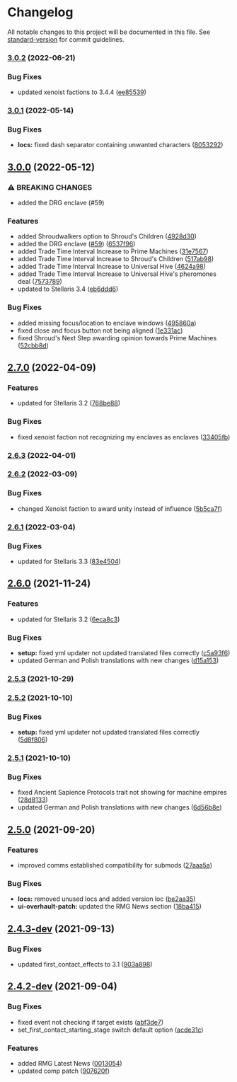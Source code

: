 # Changelog

All notable changes to this project will be documented in this file. See [standard-version](https://github.com/conventional-changelog/standard-version) for commit guidelines.

### [3.0.2](https://github.com/The24thDS/new_enclaves/compare/v3.0.1...v3.0.2) (2022-06-21)


### Bug Fixes

* updated xenoist factions to 3.4.4 ([ee85539](https://github.com/The24thDS/new_enclaves/commit/ee8553996ff1a281ca17150c216913fed790e0b3))

### [3.0.1](https://github.com/The24thDS/new_enclaves/compare/v3.0.0-hotfix...v3.0.1) (2022-05-14)


### Bug Fixes

* **locs:** fixed dash separator containing unwanted characters ([8053292](https://github.com/The24thDS/new_enclaves/commit/8053292b11e3865372b0878af6eeaf4fd3e7e66d))

## [3.0.0](https://github.com/The24thDS/new_enclaves/compare/v2.7.0...v3.0.0) (2022-05-12)


### ⚠ BREAKING CHANGES

* added the DRG enclave (#59)

### Features

* added Shroudwalkers option to Shroud's Children ([4928d30](https://github.com/The24thDS/new_enclaves/commit/4928d30602c4bbebcbbca1fab32a3bc1ea66c0be))
* added the DRG enclave ([#59](https://github.com/The24thDS/new_enclaves/issues/59)) ([6537f96](https://github.com/The24thDS/new_enclaves/commit/6537f96a0d35326b4fd8844bbdbf5df941e9e73f))
* added Trade Time Interval Increase to Prime Machines ([31e7567](https://github.com/The24thDS/new_enclaves/commit/31e7567271ba6dcebb6a8199f4b1c3f80f721984))
* added Trade Time Interval Increase to Shroud's Children ([517ab98](https://github.com/The24thDS/new_enclaves/commit/517ab98fd6da373aee4002bd0e2c2ce865fca609))
* added Trade Time Interval Increase to Universal Hive ([4624a98](https://github.com/The24thDS/new_enclaves/commit/4624a98be40a94977ac877efba0618ea80cc60f3))
* added Trade Time Interval Increase to Universal Hive's pheromones deal ([7573789](https://github.com/The24thDS/new_enclaves/commit/7573789e13ceb795b458ab8e44cbf3121b674ce3))
* updated to Stellaris 3.4 ([eb6ddd6](https://github.com/The24thDS/new_enclaves/commit/eb6ddd62b2b8f78852d7928f90ba9925a6cd4d7e))


### Bug Fixes

* added missing focus/location to enclave windows ([495860a](https://github.com/The24thDS/new_enclaves/commit/495860a71ca9b866ddb124d855c9ede63e7a8f98))
* fixed close and focus button not being aligned ([1e331ac](https://github.com/The24thDS/new_enclaves/commit/1e331aceabae32a86317c9b51a20c4a33cad4e93))
* fixed Shroud's Next Step awarding opinion towards Prime Machines ([52cbb8d](https://github.com/The24thDS/new_enclaves/commit/52cbb8d316c6f8c979a5832a01a07bd47f3550b8))

## [2.7.0](https://github.com/The24thDS/new_enclaves/compare/v2.6.3...v2.7.0) (2022-04-09)


### Features

* updated for Stellaris 3.2 ([768be88](https://github.com/The24thDS/new_enclaves/commit/768be88bd200497d6653f74e8db63b43b9afcc20))


### Bug Fixes

* fixed xenoist faction not recognizing my enclaves as enclaves ([33405fb](https://github.com/The24thDS/new_enclaves/commit/33405fbe5497245bd32d8d16db93dc6ca7a984cf))

### [2.6.3](https://github.com/The24thDS/new_enclaves/compare/v2.6.2...v2.6.3) (2022-04-01)

### [2.6.2](https://github.com/The24thDS/new_enclaves/compare/v2.6.1...v2.6.2) (2022-03-09)


### Bug Fixes

* changed Xenoist faction to award unity instead of influence ([5b5ca7f](https://github.com/The24thDS/new_enclaves/commit/5b5ca7ff71bc091bdf074ad6585749a85e33ab23))

### [2.6.1](https://github.com/The24thDS/new_enclaves/compare/v2.6.0...v2.6.1) (2022-03-04)


### Bug Fixes

* updated for Stellaris 3.3 ([83e4504](https://github.com/The24thDS/new_enclaves/commit/83e450460a87ecccaad18f60d6e406afccad4716))

## [2.6.0](https://github.com/The24thDS/new_enclaves/compare/v2.5.3...v2.6.0) (2021-11-24)


### Features

* updated for Stellaris 3.2 ([6eca8c3](https://github.com/The24thDS/new_enclaves/commit/6eca8c3fa27a93de6f86df1ce78df3cd7c2c23cb))


### Bug Fixes

* **setup:** fixed yml updater not updated translated files correctly ([c5a93f6](https://github.com/The24thDS/new_enclaves/commit/c5a93f6d469744cf9d312862f31a23f959512a34))
* updated German and Polish translations with new changes ([d15a153](https://github.com/The24thDS/new_enclaves/commit/d15a153e171e82b6d2350ea46fd64f6f28fcef5c))

### [2.5.3](https://github.com/The24thDS/new_enclaves/compare/v2.5.2...v2.5.3) (2021-10-29)

### [2.5.2](https://github.com/The24thDS/new_enclaves/compare/v2.5.1...v2.5.2) (2021-10-10)


### Bug Fixes

* **setup:** fixed yml updater not updated translated files correctly ([5d8f806](https://github.com/The24thDS/new_enclaves/commit/5d8f806dc41203c2ff28a465404694b40f8f0122))

### [2.5.1](https://github.com/The24thDS/new_enclaves/compare/v2.5.0...v2.5.1) (2021-10-10)


### Bug Fixes

* fixed Ancient Sapience Protocols trait not showing for machine empires ([28d8133](https://github.com/The24thDS/new_enclaves/commit/28d81337cb6d48ffecd4cb84fde1aa37cc8f634c))
* updated German and Polish translations with new changes ([6d56b8e](https://github.com/The24thDS/new_enclaves/commit/6d56b8ee8daa9b7fa0f8921cff4875c0e23b27e9))

## [2.5.0](https://github.com/The24thDS/new_enclaves/compare/v2.4.3-dev...v2.5.0) (2021-09-20)


### Features

* improved comms established compatibility for submods ([27aaa5a](https://github.com/The24thDS/new_enclaves/commit/27aaa5aa88c7fce350cbd2fb28431927266a6ced))


### Bug Fixes

* **locs:** removed unused locs and added version loc ([be2aa35](https://github.com/The24thDS/new_enclaves/commit/be2aa35087aca9173fc799c1e069b9903ad6b1e6))
* **ui-overhault-patch:** updated the RMG News section ([18ba415](https://github.com/The24thDS/new_enclaves/commit/18ba41555fdb75d8002816461687b851797b5782))

## [2.4.3-dev](https://github.com/The24thDS/new_enclaves/compare/v2.4.2-dev...v2.4.3-dev) (2021-09-13)

### Bug Fixes

- updated first_contact_effects to 3.1 ([903a898](https://github.com/The24thDS/new_enclaves/commit/903a898e2089eecbe2de8b9e601339e158891618))

## [2.4.2-dev](https://github.com/The24thDS/new_enclaves/compare/v2.4.0...v2.4.2-dev) (2021-09-04)

### Bug Fixes

- fixed event not checking if target exists ([abf3de7](https://github.com/The24thDS/new_enclaves/commit/abf3de7df09ca1e1363118ab708d834ad72da33a))
- set_first_contact_starting_stage switch default option ([acde31c](https://github.com/The24thDS/new_enclaves/commit/acde31c91c805a3ea3b80e0be0aa0ba0de13fd10))

### Features

- added RMG Latest News ([0013054](https://github.com/The24thDS/new_enclaves/commit/0013054cd457ce2cce180f44919490a093dc20ab))
- updated comp patch ([907620f](https://github.com/The24thDS/new_enclaves/commit/907620f6a712ffdeed603fc425a1c2f357fd018a))
